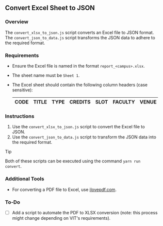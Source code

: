 ## Convert Excel Sheet to JSON

### Overview

The `convert_xlsx_to_json.js` script converts an Excel file to JSON format. The `convert_json_to_data.js` script transforms the JSON data to adhere to the required format.

### Requirements

-   Ensure the Excel file is named in the format `report_<campus>.xlsx`.
-   The sheet name must be `Sheet 1`.
-   The Excel sheet should contain the following column headers (case sensitive):

    | CODE | TITLE | TYPE | CREDITS | SLOT | FACULTY | VENUE |
    | ---- | ----- | ---- | ------- | ---- | ------- | ----- |

### Instructions

1. Use the `convert_xlsx_to_json.js` script to convert the Excel file to JSON.
2. Use the `convert_json_to_data.js` script to transform the JSON data into the required format.

> [!TIP]
> Both of these scripts can be executed using the command `yarn run convert`.

### Additional Tools

- For converting a PDF file to Excel, use [ilovepdf.com](https://www.ilovepdf.com/pdf_to_excel).

### To-Do

-   [ ] Add a script to automate the PDF to XLSX conversion (note: this process might change depending on VIT's requirements).
